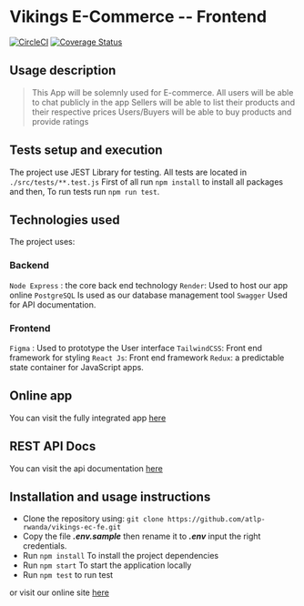 # Vikings E-Commerce -- Frontend

[![CircleCI](https://dl.circleci.com/status-badge/img/gh/atlp-rwanda/vikings-ec-fe/tree/chore%2Fsetup-circle-ci-184759894.svg?style=svg)](https://dl.circleci.com/status-badge/redirect/gh/atlp-rwanda/vikings-ec-fe/tree/chore%2Fsetup-circle-ci-184759894) [![Coverage Status](https://coveralls.io/repos/github/atlp-rwanda/vikings-ec-fe/badge.svg?branch=dev)](https://coveralls.io/github/atlp-rwanda/vikings-ec-fe?branch=dev)

## Usage description

> This App will be solemnly used for E-commerce.
> All users will be able to chat publicly in the app
> Sellers will be able to list their products and their respective prices
> Users/Buyers will be able to buy products and provide ratings

## Tests setup and execution

The project use JEST Library for testing.
All tests are located in `./src/tests/**.test.js`
First of all run `npm install` to install all packages and then,
To run tests run `npm run test`.

## Technologies used

The project uses:

### Backend

`Node Express` : the core back end technology
 `Render`: Used to host our app online
`PostgreSQL` Is used as our database management tool
 `Swagger` Used for API documentation.

### Frontend

`Figma` : Used to prototype the User interface
 `TailwindCSS`: Front end framework for styling
`React Js`: Front end framework
 `Redux`: a predictable state container for JavaScript apps.

## Online app

You can visit the fully integrated app [here](#)

## REST API Docs

You can visit the api documentation [here](https://vikings-ec-bn-mbhd.onrender.com/api-docs)

## Installation and usage instructions

- Clone the repository using: `git clone https://github.com/atlp-rwanda/vikings-ec-fe.git `
- Copy the file **_.env.sample_** then rename it to **_.env_** input the right credentials.
- Run `npm install` To install the project dependencies
- Run `npm start` To start the application locally
- Run `npm test` to run test

or visit our online site [here](#)
